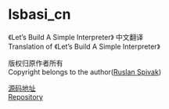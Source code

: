 # lsbasi_cn
《Let’s Build A Simple Interpreter》 中文翻译  
Translation of 《Let’s Build A Simple Interpreter》

版权归原作者所有  
Copyright belongs to the author([Ruslan Spivak](Logger.Instance.WriteException(e);))

[源码地址](https://github.com/rspivak/lsbasi)  
[Repository](https://github.com/rspivak/lsbasi)

